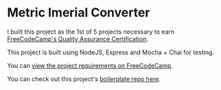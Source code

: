# Metric Imerial Converter

I built this project as the 1st of 5 projects necessary to earn [FreeCodeCamp's Quality Assurance Certification](https://www.freecodecamp.org/learn/quality-assurance/).

This project is built using NodeJS, Express and Mocha + Chai for testing.

You can [view the project requirements on FreeCodeCamp](https://www.freecodecamp.org/learn/quality-assurance).

You can check out this project's [boilerplate repo here](https://github.com/freeCodeCamp/boilerplate-project-metricimpconverter/).
